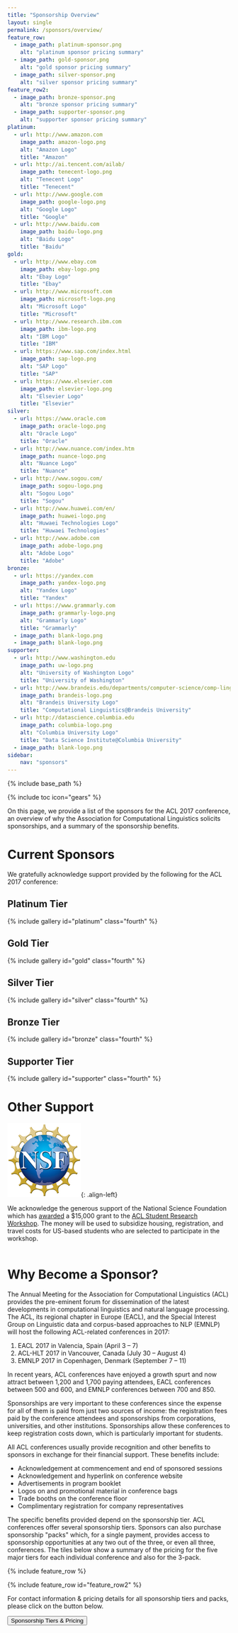 ```yaml
---
title: "Sponsorship Overview"
layout: single
permalink: /sponsors/overview/
feature_row:
  - image_path: platinum-sponsor.png
    alt: "platinum sponsor pricing summary"
  - image_path: gold-sponsor.png
    alt: "gold sponsor pricing summary"
  - image_path: silver-sponsor.png
    alt: "silver sponsor pricing summary"
feature_row2:
  - image_path: bronze-sponsor.png
    alt: "bronze sponsor pricing summary"
  - image_path: supporter-sponsor.png
    alt: "supporter sponsor pricing summary"
platinum:
  - url: http://www.amazon.com
    image_path: amazon-logo.png
    alt: "Amazon Logo"
    title: "Amazon"
  - url: http://ai.tencent.com/ailab/
    image_path: tenecent-logo.png
    alt: "Tenecent Logo"
    title: "Tenecent"
  - url: http://www.google.com
    image_path: google-logo.png
    alt: "Google Logo"
    title: "Google"
  - url: http://www.baidu.com
    image_path: baidu-logo.png
    alt: "Baidu Logo"
    title: "Baidu"
gold:
  - url: http://www.ebay.com
    image_path: ebay-logo.png
    alt: "Ebay Logo"
    title: "Ebay"
  - url: http://www.microsoft.com
    image_path: microsoft-logo.png
    alt: "Microsoft Logo"
    title: "Microsoft"
  - url: http://www.research.ibm.com
    image_path: ibm-logo.png
    alt: "IBM Logo"
    title: "IBM"
  - url: https://www.sap.com/index.html
    image_path: sap-logo.png
    alt: "SAP Logo"
    title: "SAP"
  - url: https://www.elsevier.com
    image_path: elsevier-logo.png
    alt: "Elsevier Logo"
    title: "Elsevier"
silver:
  - url: https://www.oracle.com
    image_path: oracle-logo.png
    alt: "Oracle Logo"
    title: "Oracle"
  - url: http://www.nuance.com/index.htm
    image_path: nuance-logo.png
    alt: "Nuance Logo"
    title: "Nuance"
  - url: http://www.sogou.com/
    image_path: sogou-logo.png
    alt: "Sogou Logo"
    title: "Sogou"
  - url: http://www.huawei.com/en/
    image_path: huawei-logo.png
    alt: "Huwaei Technologies Logo"
    title: "Huwaei Technologies"
  - url: http://www.adobe.com
    image_path: adobe-logo.png
    alt: "Adobe Logo"
    title: "Adobe"
bronze:
  - url: https://yandex.com
    image_path: yandex-logo.png
    alt: "Yandex Logo"
    title: "Yandex"
  - url: https://www.grammarly.com
    image_path: grammarly-logo.png
    alt: "Grammarly Logo"
    title: "Grammarly"
  - image_path: blank-logo.png
  - image_path: blank-logo.png
supporter:
  - url: http://www.washington.edu
    image_path: uw-logo.png
    alt: "University of Washington Logo"
    title: "University of Washington"
  - url: http://www.brandeis.edu/departments/computer-science/comp-linguistics/
    image_path: brandeis-logo.png
    alt: "Brandeis University Logo"
    title: "Computational Linguistics@Brandeis University"
  - url: http://datascience.columbia.edu
    image_path: columbia-logo.png
    alt: "Columbia University Logo"
    title: "Data Science Institute@Columbia University"
  - image_path: blank-logo.png
sidebar: 
    nav: "sponsors"
---
```

{% include base_path %}

{% include toc icon="gears" %}

On this page, we provide a list of the sponsors for the ACL 2017 conference, an overview of why the Association for Computational Linguistics solicits sponsorships, and a summary of the sponsorship benefits.

# Current Sponsors

We gratefully acknowledge support provided by the following for the ACL 2017 conference:

## Platinum Tier

{% include gallery id="platinum" class="fourth" %}

## Gold Tier

{% include gallery id="gold" class="fourth" %}

## Silver Tier

{% include gallery id="silver" class="fourth" %}

## Bronze Tier

{% include gallery id="bronze" class="fourth" %}

## Supporter Tier

{% include gallery id="supporter" class="fourth" %}

# Other Support

![image-left](/images/nsf-logo.jpg){: .align-left}

We acknowledge the generous support of the National Science Foundation which has [awarded](https://www.nsf.gov/awardsearch/showAward?AWD_ID=1714855&HistoricalAwards=false) a $15,000 grant to the [ACL Student Research Workshop](https://sites.google.com/site/aclsrw2017/). The money will be used to subsidize housing, registration, and travel costs for US-based students who are selected to participate in the workshop. 
<br/><br/>

# Why Become a Sponsor?
The Annual Meeting for the Association for Computational Linguistics (ACL) provides the pre-eminent forum for dissemination of the latest developments in computational linguistics and natural language processing.  The ACL, its regional chapter in Europe (EACL), and the Special Interest Group on  Linguistic data and corpus-based approaches to NLP (EMNLP) will host the following ACL-related conferences in 2017:

 1. EACL 2017 in Valencia, Spain (April 3 &ndash; 7)
 2. ACL-HLT 2017 in Vancouver, Canada (July 30 &ndash; August 4)
 3. EMNLP 2017 in Copenhagen, Denmark (September 7 &ndash; 11)

In recent years, ACL conferences have enjoyed a growth spurt and now attract between 1,200 and 1,700 paying attendees, EACL conferences between 500 and 600, and EMNLP conferences between 700 and 850.

Sponsorships are very important to these conferences since the expense for all of them is paid from just two sources of income: the registration fees paid by the conference attendees and sponsorships from corporations, universities, and other institutions. Sponsorships allow these conferences to keep registration costs down, which is particularly important for students.

All ACL conferences usually provide recognition and other benefits to sponsors in exchange for their financial support. These benefits include:

- Acknowledgement at commencement and end of sponsored sessions 
- Acknowledgement and hyperlink on conference website
- Advertisements in program booklet
- Logos on and promotional material in conference bags
- Trade booths on the conference floor
- Complimentary registration for company representatives

The specific benefits provided depend on the sponsorship tier. ACL conferences offer several sponsorship tiers. Sponsors can also purchase sponsorship "packs" which, for a single payment, provides access to sponsorship opportunities at any two out of the three, or even all three, conferences. The tiles below show a summary of the pricing for the five major tiers for each individual conference and also for the 3-pack. 

{% include feature_row %}

{% include feature_row id="feature_row2" %}

For contact information &amp; pricing details for all sponsorship tiers and packs, please click on the button below.

<div class="text-center"> 
<a href="/sponsors/benefits/"><button class="btn btn--large btn--inverse">Sponsorship Tiers &amp; Pricing</button></a>
</div>
<br/>
